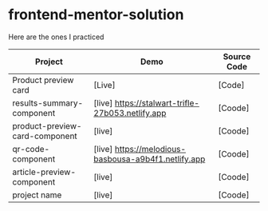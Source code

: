 # frontend-mentor-solution
Here are the ones I practiced

Project | Demo | Source Code
| ----------- | ----------- | ----------- |
| Product preview card  |  [Live] | [Code]
results-summary-component | [live] https://stalwart-trifle-27b053.netlify.app | [Coode]
product-preview-card-component | [live] | [Coode]
qr-code-component | [live] https://melodious-basbousa-a9b4f1.netlify.app | [Coode] 
article-preview-component | [live] | [Coode]
project name | [live] | [Coode]
